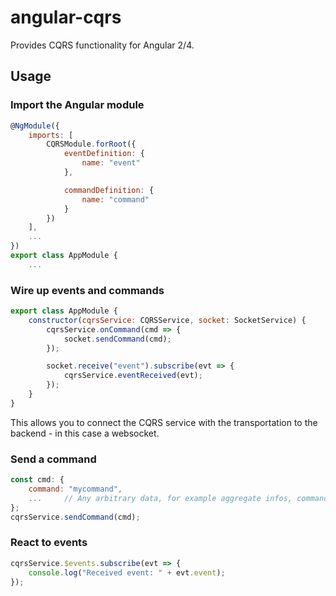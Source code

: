 # angular-cqrs
Provides CQRS functionality for Angular 2/4.

## Usage

### Import the Angular module
```javascript
@NgModule({
    imports: [
        CQRSModule.forRoot({
            eventDefinition: {
                name: "event"
            },

            commandDefinition: {
                name: "command"
            }
        })
    ],
    ...
})
export class AppModule {
    ...
```


### Wire up events and commands

```javascript
export class AppModule {
    constructor(cqrsService: CQRSService, socket: SocketService) {
        cqrsService.onCommand(cmd => {
            socket.sendCommand(cmd);
        });

        socket.receive("event").subscribe(evt => {
            cqrsService.eventReceived(evt);
        });
    }
}
```

This allows you to connect the CQRS service with the transportation to the backend - in this case a websocket.


### Send a command

```javascript
const cmd: {
    command: "mycommand",
    ...     // Any arbitrary data, for example aggregate infos, command payload, meta infos, ...
};
cqrsService.sendCommand(cmd);
```


### React to events

```javascript
cqrsService.$events.subscribe(evt => {
    console.log("Received event: " + evt.event);
});
```